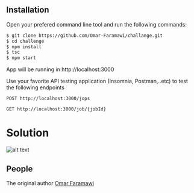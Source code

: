 ## Installation

Open your prefered command line tool and run the following commands:

```bash
$ git clone https://github.com/Omar-Faramawi/challange.git
$ cd challenge
$ npm install
$ tsc
$ npm start
```

App will be running in http://localhost:3000

Use your favorite API testing application (Insomnia, Postman,..etc) to test the following endpoints

```
POST http://localhost:3000/jops

GET http://localhost:3000/job/{jobId}
```

# Solution

![alt text](https://github.com/[Omar-Faramawi]/[challange]/blob/[master]/flowcharts.png?raw=true)

## People

The original author [Omar Faramawi](https://github.com/Omar-Faramawi)
